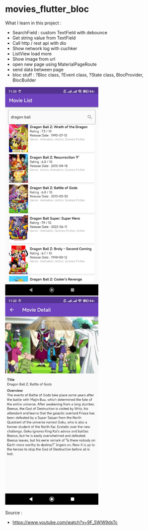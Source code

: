 # movies_flutter_bloc

What I learn in this project :
- SearchField : custom TextField with debounce
- Get string value from TextField
- Call http / rest api with dio
- Show network log with cuchker
- ListView load more
- Show image from url
- open new page using MaterialPageRoute
- send data between page
- bloc stuff : ?Bloc class, ?Event class, ?State class, BlocProvider, BlocBuilder

<img src="https://raw.githubusercontent.com/firdausmaulan/movies_flutter_riverpod/main/screenshot/movie-list.jpeg" width="300">

<img src="https://raw.githubusercontent.com/firdausmaulan/movies_flutter_riverpod/main/screenshot/movie-detail.jpeg" width="300">

Source :
- https://www.youtube.com/watch?v=9F_5WW9dsTc
